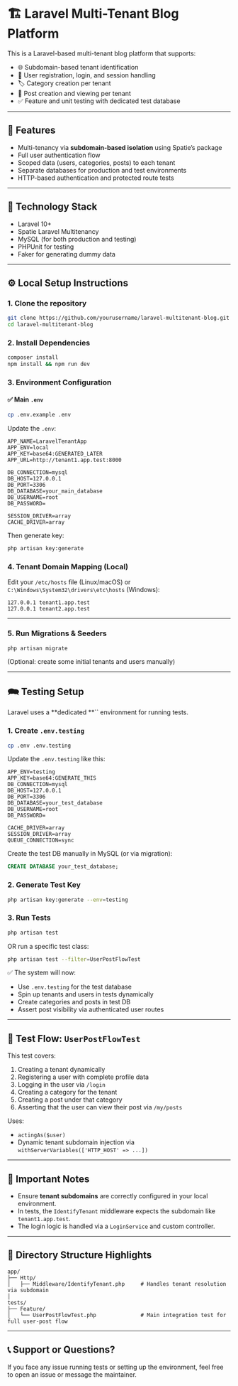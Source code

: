 # 🏗️ Laravel Multi-Tenant Blog Platform

This is a Laravel-based multi-tenant blog platform that supports:

- 🌐 Subdomain-based tenant identification
- 👥 User registration, login, and session handling
- 🏷️ Category creation per tenant
- 📝 Post creation and viewing per tenant
- ✅ Feature and unit testing with dedicated test database

---

## 🚀 Features

- Multi-tenancy via **subdomain-based isolation** using Spatie’s package
- Full user authentication flow
- Scoped data (users, categories, posts) to each tenant
- Separate databases for production and test environments
- HTTP-based authentication and protected route tests

---

## 🤩 Technology Stack

- Laravel 10+
- Spatie Laravel Multitenancy
- MySQL (for both production and testing)
- PHPUnit for testing
- Faker for generating dummy data

---

## ⚙️ Local Setup Instructions

### 1. **Clone the repository**

```bash
git clone https://github.com/yourusername/laravel-multitenant-blog.git
cd laravel-multitenant-blog
```

### 2. **Install Dependencies**

```bash
composer install
npm install && npm run dev
```

### 3. **Environment Configuration**

#### ✅ Main `.env`

```bash
cp .env.example .env
```

Update the `.env`:

```env
APP_NAME=LaravelTenantApp
APP_ENV=local
APP_KEY=base64:GENERATED_LATER
APP_URL=http://tenant1.app.test:8000

DB_CONNECTION=mysql
DB_HOST=127.0.0.1
DB_PORT=3306
DB_DATABASE=your_main_database
DB_USERNAME=root
DB_PASSWORD=

SESSION_DRIVER=array
CACHE_DRIVER=array
```

Then generate key:

```bash
php artisan key:generate
```

### 4. **Tenant Domain Mapping (Local)**

Edit your `/etc/hosts` file (Linux/macOS) or `C:\Windows\System32\drivers\etc\hosts` (Windows):

```text
127.0.0.1 tenant1.app.test
127.0.0.1 tenant2.app.test
```

---

### 5. **Run Migrations & Seeders**

```bash
php artisan migrate
```

(Optional: create some initial tenants and users manually)

---

## 🗪 Testing Setup

Laravel uses a **dedicated **`` environment for running tests.

### 1. Create `.env.testing`

```bash
cp .env .env.testing
```

Update the `.env.testing` like this:

```env
APP_ENV=testing
APP_KEY=base64:GENERATE_THIS
DB_CONNECTION=mysql
DB_HOST=127.0.0.1
DB_PORT=3306
DB_DATABASE=your_test_database
DB_USERNAME=root
DB_PASSWORD=

CACHE_DRIVER=array
SESSION_DRIVER=array
QUEUE_CONNECTION=sync
```

Create the test DB manually in MySQL (or via migration):

```sql
CREATE DATABASE your_test_database;
```

### 2. Generate Test Key

```bash
php artisan key:generate --env=testing
```

### 3. Run Tests

```bash
php artisan test
```

OR run a specific test class:

```bash
php artisan test --filter=UserPostFlowTest
```

✅ The system will now:

- Use `.env.testing` for the test database
- Spin up tenants and users in tests dynamically
- Create categories and posts in test DB
- Assert post visibility via authenticated user routes

---

## 🔮 Test Flow: `UserPostFlowTest`

This test covers:

1. Creating a tenant dynamically
2. Registering a user with complete profile data
3. Logging in the user via `/login`
4. Creating a category for the tenant
5. Creating a post under that category
6. Asserting that the user can view their post via `/my/posts`

Uses:

- `actingAs($user)`
- Dynamic tenant subdomain injection via `withServerVariables(['HTTP_HOST' => ...])`

---

## 🧠 Important Notes

- Ensure **tenant subdomains** are correctly configured in your local environment.
- In tests, the `IdentifyTenant` middleware expects the subdomain like `tenant1.app.test`.
- The login logic is handled via a `LoginService` and custom controller.

---

## 📁 Directory Structure Highlights

```
app/
├── Http/
│   ├── Middleware/IdentifyTenant.php     # Handles tenant resolution via subdomain
│
tests/
├── Feature/
│   └── UserPostFlowTest.php              # Main integration test for full user-post flow
```

---

## 📞 Support or Questions?

If you face any issue running tests or setting up the environment, feel free to open an issue or message the maintainer.

